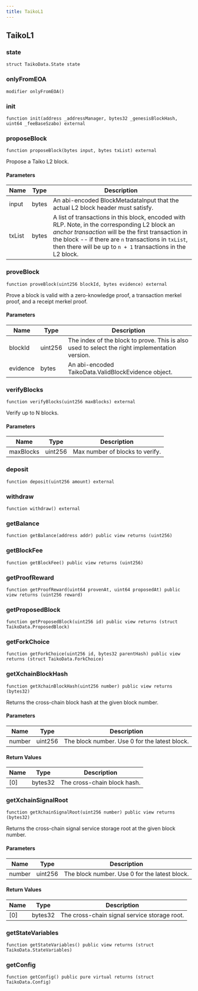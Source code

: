 ```yaml
---
title: TaikoL1
---
```


## TaikoL1

### state

```solidity
struct TaikoData.State state
```

### onlyFromEOA

```solidity
modifier onlyFromEOA()
```

### init

```solidity
function init(address _addressManager, bytes32 _genesisBlockHash, uint64 _feeBaseSzabo) external
```

### proposeBlock

```solidity
function proposeBlock(bytes input, bytes txList) external
```

Propose a Taiko L2 block.

#### Parameters

| Name   | Type  | Description                                                                                                                                                                                                                                                                 |
| ------ | ----- | --------------------------------------------------------------------------------------------------------------------------------------------------------------------------------------------------------------------------------------------------------------------------- |
| input  | bytes | An abi-encoded BlockMetadataInput that the actual L2 block header must satisfy.                                                                                                                                                                                             |
| txList | bytes | A list of transactions in this block, encoded with RLP. Note, in the corresponding L2 block an _anchor transaction_ will be the first transaction in the block -- if there are `n` transactions in `txList`, then there will be up to `n + 1` transactions in the L2 block. |

### proveBlock

```solidity
function proveBlock(uint256 blockId, bytes evidence) external
```

Prove a block is valid with a zero-knowledge proof, a transaction
merkel proof, and a receipt merkel proof.

#### Parameters

| Name     | Type    | Description                                                                                    |
| -------- | ------- | ---------------------------------------------------------------------------------------------- |
| blockId  | uint256 | The index of the block to prove. This is also used to select the right implementation version. |
| evidence | bytes   | An abi-encoded TaikoData.ValidBlockEvidence object.                                            |

### verifyBlocks

```solidity
function verifyBlocks(uint256 maxBlocks) external
```

Verify up to N blocks.

#### Parameters

| Name      | Type    | Description                     |
| --------- | ------- | ------------------------------- |
| maxBlocks | uint256 | Max number of blocks to verify. |

### deposit

```solidity
function deposit(uint256 amount) external
```

### withdraw

```solidity
function withdraw() external
```

### getBalance

```solidity
function getBalance(address addr) public view returns (uint256)
```

### getBlockFee

```solidity
function getBlockFee() public view returns (uint256)
```

### getProofReward

```solidity
function getProofReward(uint64 provenAt, uint64 proposedAt) public view returns (uint256 reward)
```

### getProposedBlock

```solidity
function getProposedBlock(uint256 id) public view returns (struct TaikoData.ProposedBlock)
```

### getForkChoice

```solidity
function getForkChoice(uint256 id, bytes32 parentHash) public view returns (struct TaikoData.ForkChoice)
```

### getXchainBlockHash

```solidity
function getXchainBlockHash(uint256 number) public view returns (bytes32)
```

Returns the cross-chain block hash at the given block number.

#### Parameters

| Name   | Type    | Description                                   |
| ------ | ------- | --------------------------------------------- |
| number | uint256 | The block number. Use 0 for the latest block. |

#### Return Values

| Name | Type    | Description                 |
| ---- | ------- | --------------------------- |
| [0]  | bytes32 | The cross-chain block hash. |

### getXchainSignalRoot

```solidity
function getXchainSignalRoot(uint256 number) public view returns (bytes32)
```

Returns the cross-chain signal service storage root at the given
block number.

#### Parameters

| Name   | Type    | Description                                   |
| ------ | ------- | --------------------------------------------- |
| number | uint256 | The block number. Use 0 for the latest block. |

#### Return Values

| Name | Type    | Description                                  |
| ---- | ------- | -------------------------------------------- |
| [0]  | bytes32 | The cross-chain signal service storage root. |

### getStateVariables

```solidity
function getStateVariables() public view returns (struct TaikoData.StateVariables)
```

### getConfig

```solidity
function getConfig() public pure virtual returns (struct TaikoData.Config)
```
